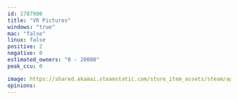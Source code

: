 ```yaml
---
id: 1787900
title: "VR Pictures"
windows: "true"
mac: "false"
linux: false
positive: 2
negative: 0
estimated_owners: "0 - 20000"
peak_ccu: 0

image: https://shared.akamai.steamstatic.com/store_item_assets/steam/apps/1787900/header.jpg?t=1698936173
opinions:
---
```

